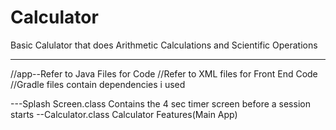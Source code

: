 # Calculator
Basic Calulator that does Arithmetic  Calculations and Scientific Operations

---
//app--Refer to Java Files for Code
//Refer to XML files for Front End Code
//Gradle files contain dependencies i used

---Splash Screen.class
Contains the 4 sec timer screen before a session starts
--Calculator.class
Calculator Features(Main App)

